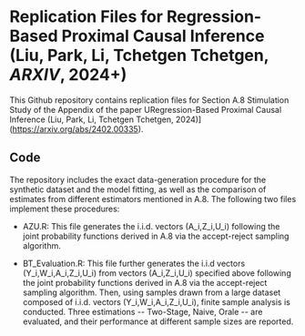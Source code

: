 # Replication Files for Regression-Based Proximal Causal Inference (Liu, Park, Li, Tchetgen Tchetgen, _ARXIV_, 2024+) 

This Github repository contains replication files for Section A.8 Stimulation Study of the Appendix of the paper URegression-Based Proximal Causal Inference (Liu, Park, Li, Tchetgen Tchetgen, 2024)](https://arxiv.org/abs/2402.00335).

## Code

The repository includes the exact data-generation procedure for the synthetic dataset and the model fitting, as well as the comparison of estimates from different estimators mentioned in A.8. The following two files implement these procedures:

* AZU.R: This file generates the i.i.d. vectors (A_i,Z_i,U_i) following the joint probability functions derived in A.8 via the accept-reject sampling algorithm.

* BT_Evaluation.R: This file further generates the i.i.d vectors (Y_i,W_i,A_i,Z_i,U_i) from vectors (A_i,Z_i,U_i) specified above following the joint probability functions derived in A.8 via the accept-reject sampling algorithm. Then, using samples drawn from a large dataset composed of i.i.d. vectors (Y_i,W_i,A_i,Z_i,U_i), finite sample analysis is conducted. Three estimations -- Two-Stage, Naive, Orale -- are evaluated, and their performance at different sample sizes are reported.
